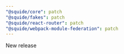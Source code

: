 ```yaml
---
"@squide/core": patch
"@squide/fakes": patch
"@squide/react-router": patch
"@squide/webpack-module-federation": patch
---
```


New release
